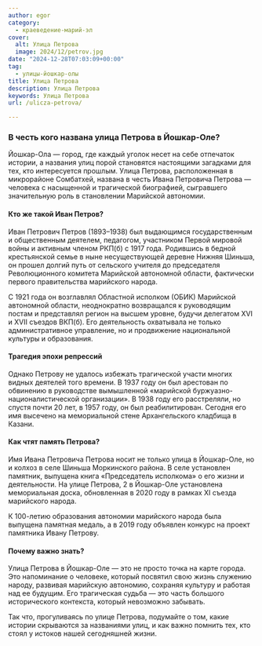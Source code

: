 ```yaml
---
author: egor
category:
  - краеведение-марий-эл
cover:
  alt: Улица Петрова
  image: 2024/12/petrov.jpg
date: "2024-12-28T07:03:09+00:00"
tag:
  - улицы-йошкар-олы
title: Улица Петрова
description: Улица Петрова
keywords: Улица Петрова
url: /ulicza-petrova/

---
```

### В честь кого названа улица Петрова в Йошкар-Оле?

Йошкар-Ола — город, где каждый уголок несет на себе отпечаток истории, а названия улиц порой становятся настоящими загадками для тех, кто интересуется прошлым. Улица Петрова, расположенная в микрорайоне Сомбатхей, названа в честь Ивана Петровича Петрова — человека с насыщенной и трагической биографией, сыгравшего значительную роль в становлении Марийской автономии.

#### Кто же такой Иван Петров?

Иван Петрович Петров (1893–1938) был выдающимся государственным и общественным деятелем, педагогом, участником Первой мировой войны и активным членом РКП(б) с 1917 года. Родившись в бедной крестьянской семье в ныне несуществующей деревне Нижняя Шиньша, он прошел долгий путь от сельского учителя до председателя Революционного комитета Марийской автономной области, фактически первого правительства марийского народа.

С 1921 года он возглавлял Областной исполком (ОБИК) Марийской автономной области, неоднократно возвращался к руководящим постам и представлял регион на высшем уровне, будучи делегатом XVI и XVII съездов ВКП(б). Его деятельность охватывала не только административное управление, но и продвижение национальной культуры и образования.

#### Трагедия эпохи репрессий

Однако Петрову не удалось избежать трагической участи многих видных деятелей того времени. В 1937 году он был арестован по обвинению в руководстве вымышленной «марийской буржуазно-националистической организации». В 1938 году его расстреляли, но спустя почти 20 лет, в 1957 году, он был реабилитирован. Сегодня его имя высечено на мемориальной стене Архангельского кладбища в Казани.

#### Как чтят память Петрова?

Имя Ивана Петровича Петрова носит не только улица в Йошкар-Оле, но и колхоз в селе Шиньша Моркинского района. В селе установлен памятник, выпущена книга «Председатель исполкома» о его жизни и деятельности. На улице Петрова, 2 в Йошкар-Оле установлена мемориальная доска, обновленная в 2020 году в рамках XI съезда марийского народа.

К 100-летию образования автономии марийского народа была выпущена памятная медаль, а в 2019 году объявлен конкурс на проект памятника Ивану Петрову.

#### Почему важно знать?

Улица Петрова в Йошкар-Оле — это не просто точка на карте города. Это напоминание о человеке, который посвятил свою жизнь служению народу, развивая марийскую автономию, сохраняя культуру и работая над ее будущим. Его трагическая судьба — это часть большого исторического контекста, который невозможно забывать.

Так что, прогуливаясь по улице Петрова, подумайте о том, какие истории скрываются за названиями улиц, и как важно помнить тех, кто стоял у истоков нашей сегодняшней жизни.
